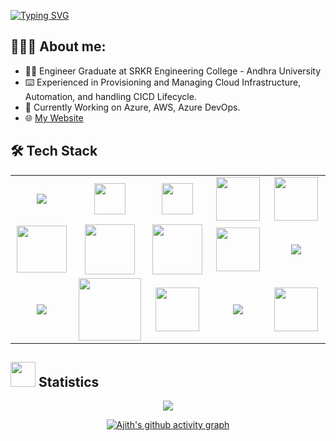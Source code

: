[![Typing SVG](https://readme-typing-svg.demolab.com?font=Josefin+Sans&size=40&duration=1000&pause=500&color#8B4513&width=400&&repeat=falselines&height=70&lines=Hey!;Nice+to+Meet+you...%F0%9F%98%83%09;I'm+AJITH+KALISETTI;DevOps+Engineer)](https://git.io/typing-svg)

## 👨🏻‍💻 About me:

- 👨‍🎓 Engineer Graduate at SRKR Engineering College - Andhra University
- ⌨️ Experienced in Provisioning and Managing Cloud Infrastructure, Automation, and handling CICD Lifecycle.
- 🌱 Currently Working on Azure, AWS, Azure DevOps.
- 🌐 [My Website](https://ajithkalisetti.github.io/)

## 🛠 Tech Stack

<table>
<tr>
    <td align='center' width="100">
        <img src="https://www.vectorlogo.zone/logos/linux/linux-ar21.svg">
    </td>
    <td align='center' width="100">
        <img src="https://cdn.worldvectorlogo.com/logos/microsoft-windows-22.svg" width="50">
    </td>
    <td align='center' width="100">
        <img src="https://upload.wikimedia.org/wikipedia/commons/f/fa/Microsoft_Azure.svg" width="50" >
    </td>
     <td align='center' width="100">
        <img src="https://cdn.worldvectorlogo.com/logos/aws-2.svg" width="70">
    </td>
    <td align='center' width="100">
        <img src="https://cdn.worldvectorlogo.com/logos/google-cloud-2.svg" width="70" >
    </td>
</tr>
<tr>
    <td align='center' width="100">
        <img src="https://www.svgrepo.com/show/376353/terraform.svg" width="80" height="75" >
    </td>
    <td align='center' width="100">
        <img src="https://www.vectorlogo.zone/logos/ansible/ansible-ar21.svg" width="80" height="80">
    </td>
    <td align='center' width="100">
        <img src="https://www.vectorlogo.zone/logos/gnu_bash/gnu_bash-official.svg" width="80" >
    </td>
     <td align='center' width="100">
        <img src="https://raw.githubusercontent.com/gist/Xainey/d5bde7d01dcbac51ac951810e94313aa/raw/6c858c46726541b48ddaaebab29c41c07a196394/PowerShell.svg" width="70">
    </td>
    <td align='center' width="100">
        <img src="https://www.vectorlogo.zone/logos/vagrantup/vagrantup-official.svg">
    </td>
</tr>
<tr>
    <td align='center' width="100">
        <img src="https://www.vectorlogo.zone/logos/jenkins/jenkins-ar21.svg">
    </td>
    <td align='center' width="100">
        <img src="https://zeevector.com/wp-content/uploads/Microsoft-Azure-DevOps-logo.png" width="100" >
    </td>
    <td align='center' width="100">
        <img src="https://seeklogo.com/images/S/sonarcloud-logo-39208B5388-seeklogo.com.png" width="70" >
    </td>
    <td align='center' width="100">
        <img src="https://cdn.worldvectorlogo.com/logos/docker-3.svg">
    </td>
    <td align='center' width="100">
        <img src="https://juststickers.in/wp-content/uploads/2018/11/kubernetes-wordmark.png" width="70" >
    </td>
</tr>
</table>

## <img src="https://raw.githubusercontent.com/Ashutosh00710/github-readme-activity-graph/42ef9eee568769795fe6fe7d8d1b1259cda8d773/asset/logo.svg" width="40px"> Statistics 

<div align="center">

![](https://github-readme-streak-stats.herokuapp.com/?user=ajithkalisetti&theme=dark&dates=00e673)

[![Ajith's github activity graph](https://github-readme-activity-graph.vercel.app/graph?username=ajithkalisetti&theme=react-dark)](https://github.com/ajithkalisetti/github-readme-activity-graph)

</div>
